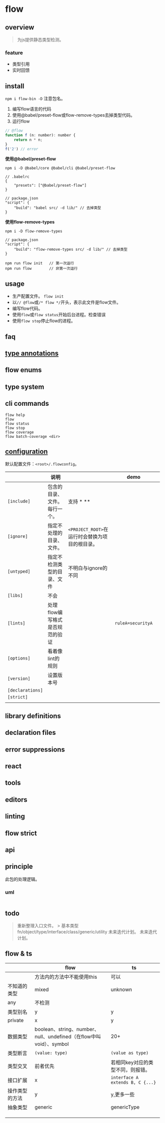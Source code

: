 # flow

## overview
> 为js提供静态类型检测。  

### feature
- 类型引用  
- 实时回馈  

## install
`npm i flow-bin -D`
注意包名。  

1. 编写flow语言的代码  
2. 使用@babel/preset-flow或flow-remove-types去掉类型代码。  
3. 运行flow

```js
// @flow
function f (n: number): number {
    return n * n;
}
f('2') // error
```
**使用@babel/preset-flow**
```
npm i -D @babel/core @babel/cli @babel/preset-flow  
```
```
// .babelrc
{
    "presets": ["@babel/preset-flow"]
}
```
```
// package.json
"script": {
    "build": "babel src/ -d lib/" // 去掉类型
}
```
**使用flow-remove-types**
```
npm i -D flow-remove-types
```
```
// package.json
"script": {
    "build": "flow-remove-types src/ -d lib/" // 去掉类型
}
```

```shell
npm run flow init   // 第一次运行
npm run flow        // 非第一次运行
```

## usage
- 生产配置文件。 `flow init`  
- 以`// @flow`或`/* flow */`开头，表示此文件是flow文件。  
- 编写flow代码。  
- 使用`flow`或`flow status`开始后台进程。检查错误  
- 使用`flow stop`停止flow的进程。  

## faq
## [type annotations](/language/flow/typeAnnotations.html)  
## flow enums
## type system
## cli commands
```shell
flow help
flow
flow status
flow stop
flow coverage
flow batch-coverage <dir>
```

## [configuration](/language/flow/configuration.html)
默认配置文件：`<root>/.flowconfig`。  

||说明||demo||
|-|-|-|-|-|
|`[include]`|包含的目录、文件。每行一个。|支持 * **|||
|`[ignore]`|指定不处理的目录、文件。|`<PROJECT_ROOT>`在运行时会替换为项目的根目录。|||
|`[untyped]`|指定不检测类型的目录、文件|不明白与ignore的不同|||
|`[libs]`|不会||||
|`[lints]`|处理flow编写格式是否规范的验证||`ruleA=securityA`||
|`[options]`|看着像lint的规则||||
|`[version]`|设置版本号||||
|`[declarations]`|||||
|`[strict]`|||||
||||||


## library definitions
## declaration files
## error suppressions
## react
## tools
## editors
## linting
## flow strict

## api

## principle
此包的处理逻辑。

### uml
```
```

## todo
> 重新整理入口文件。
    > 基本类型
    fn/object/type/interface/class/generic/utility
> 未来迭代计划。
> 未来迭代计划。

## flow & ts
||flow|ts|
|-|-|-|
||方法内的方法中不能使用this|可以|
|不知道的类型|mixed|unknown|
|any|不检测||
|类型别名|y|y|
|private|x|y|
|数据类型|boolean、string、number、null、undefined（在flow中叫void）、symbol |20+|
|类型断言|`(value: type)`|`(value as type)`|
|类型交叉|前者优先|若相同key对应的类型不同，则报错。|
|接口扩展|x|`interface A extends B, C {...}`|
|操作类型的方法|y|y,更多一些|
|抽象类型|generic|genericType|
||||
||||
||||